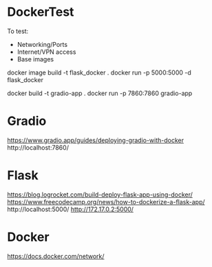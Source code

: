 # DockerTest
To test:
- Networking/Ports
- Internet/VPN access
- Base images

docker image build -t flask_docker .
docker run -p 5000:5000 -d flask_docker

docker build -t gradio-app .
docker run -p 7860:7860 gradio-app

# Gradio
https://www.gradio.app/guides/deploying-gradio-with-docker
http://localhost:7860/

# Flask
https://blog.logrocket.com/build-deploy-flask-app-using-docker/
https://www.freecodecamp.org/news/how-to-dockerize-a-flask-app/
http://localhost:5000/
http://172.17.0.2:5000/

# Docker
https://docs.docker.com/network/